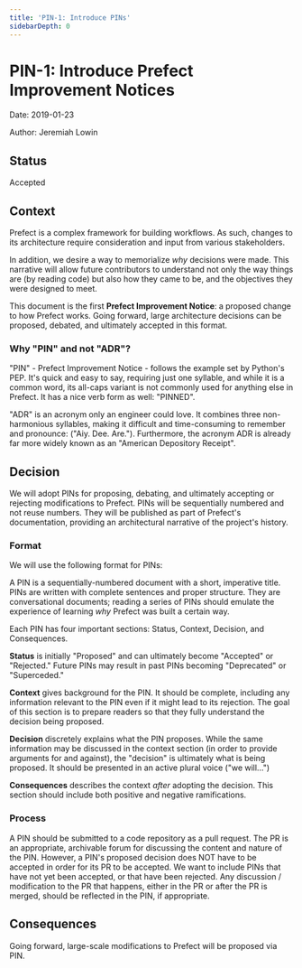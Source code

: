 ```yaml
---
title: 'PIN-1: Introduce PINs'
sidebarDepth: 0
---
```


# PIN-1: Introduce Prefect Improvement Notices

Date: 2019-01-23

Author: Jeremiah Lowin

## Status

Accepted

## Context

Prefect is a complex framework for building workflows. As such, changes to its architecture require consideration and input from various stakeholders.

In addition, we desire a way to memorialize _why_ decisions were made. This narrative will allow future contributors to understand not only the way things are (by reading code) but also how they came to be, and the objectives they were designed to meet.

This document is the first **Prefect Improvement Notice**: a proposed change to how Prefect works. Going forward, large architecture decisions can be proposed, debated, and ultimately accepted in this format.

### Why "PIN" and not "ADR"?

"PIN" - Prefect Improvement Notice - follows the example set by Python's PEP. It's quick and easy to say, requiring just one syllable, and while it is a common word, its all-caps variant is not commonly used for anything else in Prefect. It has a nice verb form as well: "PINNED".

"ADR" is an acronym only an engineer could love. It combines three non-harmonious syllables, making it difficult and time-consuming to remember and pronounce: ("Aiy. Dee. Are."). Furthermore, the acronym ADR is already far more widely known as an "American Depository Receipt".

## Decision

We will adopt PINs for proposing, debating, and ultimately accepting or rejecting modifications to Prefect. PINs will be sequentially numbered and not reuse numbers. They will be published as part of Prefect's documentation, providing an architectural narrative of the project's history.

### Format

We will use the following format for PINs:

A PIN is a sequentially-numbered document with a short, imperative title. PINs are written with complete sentences and proper structure. They are conversational documents; reading a series of PINs should emulate the experience of learning _why_ Prefect was built a certain way.

Each PIN has four important sections: Status, Context, Decision, and Consequences.

**Status** is initially "Proposed" and can ultimately become "Accepted" or "Rejected." Future PINs may result in past PINs becoming "Deprecated" or "Superceded."

**Context** gives background for the PIN. It should be complete, including any information relevant to the PIN even if it might lead to its rejection. The goal of this section is to prepare readers so that they fully understand the decision being proposed.

**Decision** discretely explains what the PIN proposes. While the same information may be discussed in the context section (in order to provide arguments for and against), the "decision" is ultimately what is being proposed. It should be presented in an active plural voice ("we will...")

**Consequences** describes the context _after_ adopting the decision. This section should include both positive and negative ramifications.

### Process

A PIN should be submitted to a code repository as a pull request. The PR is an appropriate, archivable forum for discussing the content and nature of the PIN. However, a PIN's proposed decision does NOT have to be accepted in order for its PR to be accepted. We want to include PINs that have not yet been accepted, or that have been rejected. Any discussion / modification to the PR that happens, either in the PR or after the PR is merged, should be reflected in the PIN, if appropriate.

## Consequences

Going forward, large-scale modifications to Prefect will be proposed via PIN.

